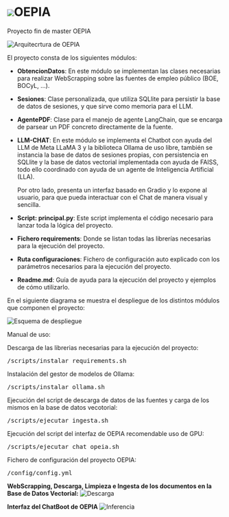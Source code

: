 <h1><img src="https://diegosanfuen.github.io/staticsTFM/logo/logo.png">OEPIA</h1> 
Proyecto fin de master OEPIA

![Arquitecrtura de OEPIA](https://diegosanfuen.github.io/staticsTFM/sources/Arquitectura2.png)

El proyecto consta de los siguientes módulos:

- **ObtencionDatos**:
  En este módulo se implementan las clases necesarias para realizar WebScrapping sobre las fuentes de empleo público (BOE, BOCyL, ...).

- **Sesiones**:
  Clase personalizada, que utiliza SQLlite para persistir la base de datos de sesiones, y que sirve como memoria para el LLM.

- **AgentePDF**:
  Clase para el manejo de agente LangChain, que se encarga de parsear un PDF concreto directamente de la fuente.

- **LLM-CHAT**:
  En este módulo se implementa el Chatbot con ayuda del LLM de Meta LLaMA 3 y la biblioteca Ollama de uso libre, también se instancia la base de datos de sesiones propias, con persistencia en SQLlite y la base de datos vectorial implementada con ayuda de FAISS, todo ello coordinado con ayuda de un agente de Inteligencia Artificial (LLA).
  
  Por otro lado, presenta un interfaz basado en Gradio y lo expone al usuario, para que pueda interactuar con el Chat de manera visual y sencilla.

- **Script: principal.py**:
  Este script implementa el código necesario para lanzar toda la lógica del proyecto.

- **Fichero requirements**:
  Donde se listan todas las librerías necesarias para la ejecución del proyecto.

- **Ruta configuraciones**:
  Fichero de configuración auto explicado con los parámetros necesarios para la ejecución del proyecto.

- **Readme.md**:
  Guía de ayuda para la ejecución del proyecto y ejemplos de cómo utilizarlo.

En el siguiente diagrama se muestra el despliegue de los distintos módulos que componen el proyecto:

![Esquema de despliegue](https://diegosanfuen.github.io/staticsTFM/sources/Despliegue%20Proyecto%20OEPIA.png)

Manual de uso:

Descarga de las librerias necesarias para la ejecución del proyecto:
<pre>
/scripts/instalar_requirements.sh
</pre>

Instalación del gestor de modelos de Ollama:
<pre>
/scripts/instalar_ollama.sh
</pre>

Ejecución del script de descarga de datos de las fuentes y carga de los mismos en la base de datos vecotorial:
<pre>
/scripts/ejecutar_ingesta.sh
</pre>

Ejecución del script del interfaz de OEPIA recomendable uso de GPU:
<pre>
/scripts/ejecutar_chat_opeia.sh
</pre>

Fichero de configuración del proyecto OEPIA:
<pre>
/config/config.yml
</pre>

**WebScrapping, Descarga, Limpieza e Ingesta de los documentos en la Base de Datos Vectorial:**
![Descarga](https://diegosanfuen.github.io/staticsTFM/sources/EjemploCargaBBDDVectorial.gif)

**Interfaz del ChatBoot de OEPIA**
![Inferencia](https://diegosanfuen.github.io/staticsTFM/sources/EjemploCargaInferencia.gif)

